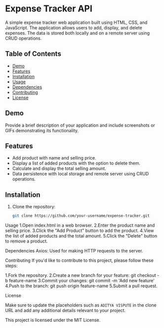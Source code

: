 # Expense Tracker API

A simple expense tracker web application built using HTML, CSS, and JavaScript. The application allows users to add, display, and delete expenses. The data is stored both locally and on a remote server using CRUD operations.

## Table of Contents

- [Demo](#demo)
- [Features](#features)
- [Installation](#installation)
- [Usage](#usage)
- [Dependencies](#dependencies)
- [Contributing](#contributing)
- [License](#license)

## Demo

Provide a brief description of your application and include screenshots or GIFs demonstrating its functionality.

## Features

- Add product with name and selling price.
- Display a list of added products with the option to delete them.
- Calculate and display the total selling amount.
- Data persistence with local storage and remote server using CRUD operations.

## Installation

1. Clone the repository:

   ```bash
   git clone https://github.com/your-username/expense-tracker.git
Usage
1.Open index.html in a web browser.
2.Enter the product name and selling price.
3.Click the "Add Product" button to add the product.
4.View the list of added products and the total amount.
5.Click the "Delete" button to remove a product.

Dependencies
Axios: Used for making HTTP requests to the server.

Contributing
If you'd like to contribute to this project, please follow these steps:

1.Fork the repository.
2.Create a new branch for your feature: git checkout -b feature-name
3.Commit your changes: git commit -m 'Add new feature'
4.Push to the branch: git push origin feature-name
5.Submit a pull request.

License

Make sure to update the placeholders such as `ADITYA VISPUTE` in the clone URL and add any additional details relevant to your project.

This project is licensed under the MIT License.
